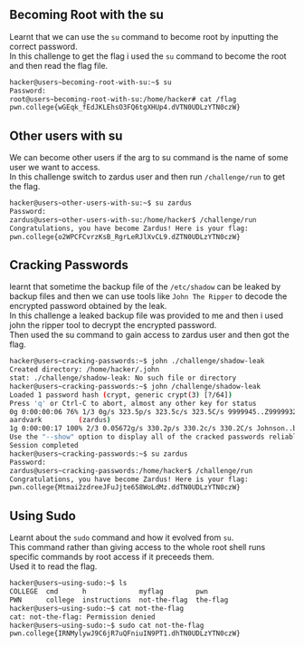 ## Becoming Root with the su
Learnt that we can use the `su` command to become root by inputting the correct password.<br>
In this challenge to get the flag i used the `su` command to become the root and then read the flag file.<br>
```bash
hacker@users~becoming-root-with-su:~$ su
Password:
root@users~becoming-root-with-su:/home/hacker# cat /flag
pwn.college{wGEqk_fEdJKLEhsO3FQ6tgXHUp4.dVTN0UDLzYTN0czW}
```
## Other users with su
We can become other users if the arg to su command is the name of some user we want to access.<br>
In this challenge switch to zardus user and then run `/challenge/run` to get the flag.<br>
```bash
hacker@users~other-users-with-su:~$ su zardus
Password:
zardus@users~other-users-with-su:/home/hacker$ /challenge/run
Congratulations, you have become Zardus! Here is your flag:
pwn.college{o2WPCFCvrzKsB_RgrLeRJlXvCL9.dZTN0UDLzYTN0czW}
```
## Cracking Passwords
learnt that sometime the backup file of the `/etc/shadow` can be leaked by backup files and then we can use tools like `John The Ripper` to decode the encrypted password obtained by the leak.<br>
In this challenge a leaked backup file was provided to me and then i used john the ripper tool to decrypt the encrypted password.<br>
Then used the su command to gain access to zardus user and then got the flag.<br>
```bash
hacker@users~cracking-passwords:~$ john ./challenge/shadow-leak
Created directory: /home/hacker/.john
stat: ./challenge/shadow-leak: No such file or directory
hacker@users~cracking-passwords:~$ john /challenge/shadow-leak
Loaded 1 password hash (crypt, generic crypt(3) [?/64])
Press 'q' or Ctrl-C to abort, almost any other key for status
0g 0:00:00:06 76% 1/3 0g/s 323.5p/s 323.5c/s 323.5C/s 9999945..Z9999932
aardvark         (zardus)
1g 0:00:00:17 100% 2/3 0.05672g/s 330.2p/s 330.2c/s 330.2C/s Johnson..buzz
Use the "--show" option to display all of the cracked passwords reliably
Session completed
hacker@users~cracking-passwords:~$ su zardus
Password:
zardus@users~cracking-passwords:/home/hacker$ /challenge/run
Congratulations, you have become Zardus! Here is your flag:
pwn.college{Mtmai2zdreeJFuJjte658WoLdMz.ddTN0UDLzYTN0czW}
```
## Using Sudo
Learnt about the `sudo` command and how it evolved from `su`.<br>
This command rather than giving access to the whole root shell runs specific commands by root access if it preceeds them.<br>
Used it to read the flag.<br>
```bash
hacker@users~using-sudo:~$ ls
COLLEGE  cmd      h             myflag        pwn
PWN      college  instructions  not-the-flag  the-flag
hacker@users~using-sudo:~$ cat not-the-flag
cat: not-the-flag: Permission denied
hacker@users~using-sudo:~$ sudo cat not-the-flag
pwn.college{IRNMylywJ9C6jR7uQFniuIN9PT1.dhTN0UDLzYTN0czW}
```

